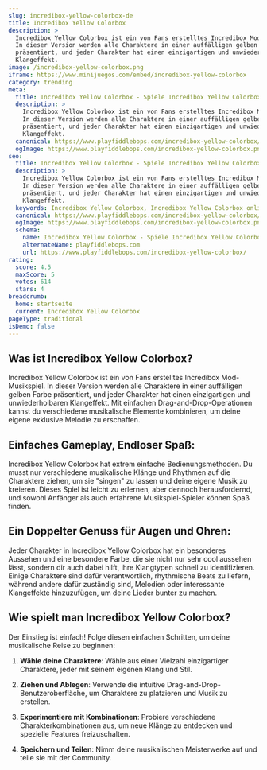 ```yaml
---
slug: incredibox-yellow-colorbox-de
title: Incredibox Yellow Colorbox
description: >
  Incredibox Yellow Colorbox ist ein von Fans erstelltes Incredibox Mod-Musikspiel.
  In dieser Version werden alle Charaktere in einer auffälligen gelben Farbe
  präsentiert, und jeder Charakter hat einen einzigartigen und unwiederholbaren
  Klangeffekt.
image: /incredibox-yellow-colorbox.png
iframe: https://www.minijuegos.com/embed/incredibox-yellow-colorbox
category: trending
meta:
  title: Incredibox Yellow Colorbox - Spiele Incredibox Yellow Colorbox Online
  description: >
    Incredibox Yellow Colorbox ist ein von Fans erstelltes Incredibox Mod-Musikspiel.
    In dieser Version werden alle Charaktere in einer auffälligen gelben Farbe
    präsentiert, und jeder Charakter hat einen einzigartigen und unwiederholbaren
    Klangeffekt.
  canonical: https://www.playfiddlebops.com/incredibox-yellow-colorbox/
  ogImage: https://www.playfiddlebops.com/incredibox-yellow-colorbox.png
seo:
  title: Incredibox Yellow Colorbox - Spiele Incredibox Yellow Colorbox Online
  description: >
    Incredibox Yellow Colorbox ist ein von Fans erstelltes Incredibox Mod-Musikspiel.
    In dieser Version werden alle Charaktere in einer auffälligen gelben Farbe
    präsentiert, und jeder Charakter hat einen einzigartigen und unwiederholbaren
    Klangeffekt.
  keywords: Incredibox Yellow Colorbox, Incredibox Yellow Colorbox online
  canonical: https://www.playfiddlebops.com/incredibox-yellow-colorbox/
  ogImage: https://www.playfiddlebops.com/incredibox-yellow-colorbox.png
  schema:
    name: Incredibox Yellow Colorbox - Spiele Incredibox Yellow Colorbox Online
    alternateName: playfiddlebops.com
    url: https://www.playfiddlebops.com/incredibox-yellow-colorbox/
rating:
  score: 4.5
  maxScore: 5
  votes: 614
  stars: 4
breadcrumb:
  home: startseite
  current: Incredibox Yellow Colorbox
pageType: traditional
isDemo: false
---
```


## Was ist Incredibox Yellow Colorbox?

Incredibox Yellow Colorbox ist ein von Fans erstelltes Incredibox Mod-Musikspiel. In dieser Version werden alle Charaktere in einer auffälligen gelben Farbe präsentiert, und jeder Charakter hat einen einzigartigen und unwiederholbaren Klangeffekt. Mit einfachen Drag-and-Drop-Operationen kannst du verschiedene musikalische Elemente kombinieren, um deine eigene exklusive Melodie zu erschaffen.

## Einfaches Gameplay, Endloser Spaß:

Incredibox Yellow Colorbox hat extrem einfache Bedienungsmethoden. Du musst nur verschiedene musikalische Klänge und Rhythmen auf die Charaktere ziehen, um sie "singen" zu lassen und deine eigene Musik zu kreieren. Dieses Spiel ist leicht zu erlernen, aber dennoch herausfordernd, und sowohl Anfänger als auch erfahrene Musikspiel-Spieler können Spaß finden.

## Ein Doppelter Genuss für Augen und Ohren:

Jeder Charakter in Incredibox Yellow Colorbox hat ein besonderes Aussehen und eine besondere Farbe, die sie nicht nur sehr cool aussehen lässt, sondern dir auch dabei hilft, ihre Klangtypen schnell zu identifizieren. Einige Charaktere sind dafür verantwortlich, rhythmische Beats zu liefern, während andere dafür zuständig sind, Melodien oder interessante Klangeffekte hinzuzufügen, um deine Lieder bunter zu machen.

## Wie spielt man Incredibox Yellow Colorbox?

Der Einstieg ist einfach! Folge diesen einfachen Schritten, um deine musikalische Reise zu beginnen:

1. **Wähle deine Charaktere**: Wähle aus einer Vielzahl einzigartiger Charaktere, jeder mit seinem eigenen Klang und Stil.

1. **Ziehen und Ablegen**: Verwende die intuitive Drag-and-Drop-Benutzeroberfläche, um Charaktere zu platzieren und Musik zu erstellen.

1. **Experimentiere mit Kombinationen**: Probiere verschiedene Charakterkombinationen aus, um neue Klänge zu entdecken und spezielle Features freizuschalten.

1. **Speichern und Teilen**: Nimm deine musikalischen Meisterwerke auf und teile sie mit der Community.